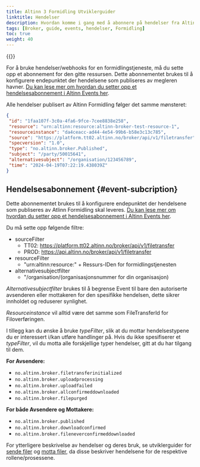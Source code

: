 ```yaml
---
title: Altinn 3 Formidling Utviklerguider
linktitle: Hendelser
description: Hvordan komme i gang med å abonnere på hendelser fra Altinn 3 Formidling, for utviklere
tags: [Broker, guide, events, hendelser, Formidling]
toc: true
weight: 40
---
```


{{<children />}}

For å bruke hendelser/webhooks for en formidlingstjeneste, må du sette opp et abonnement for den gitte ressursen.
Dette abonnementet brukes til å konfigurere endepunktet der hendelsene som publiseres av megleren havner. [Du kan lese mer om hvordan du setter opp et hendelsesabonnement i Altinn Events her](/events/subscribe-to-events/developer-guides/setup-subscription/).

Alle hendelser publisert av Altinn Formidling følger det samme mønsteret:

```json
{
 "id": "1faa107f-3c0a-4fa6-9fce-7cee8838e258",
 "resource": "urn:altinn:resource:altinn-broker-test-resource-1",
 "resourceinstance": "da4ceacc-ad44-4e54-99b6-b58e3c13c785",
 "source": "https://platform.tt02.altinn.no/broker/api/v1/filetransfer",
 "specversion": "1.0",
 "type": "no.altinn.broker.Published",
 "subject": "/party/50015641",
 "alternativesubject": "/organisation/123456789",
 "time": "2024-04-19T07:22:19.438039Z"
}
```

## Hendelsesabonnement {#event-subcription}

Dette abonnementet brukes til å konfigurere endepunktet der hendelsene som publiseres av Atlinn Formidling skal leveres. [Du kan lese mer om hvordan du setter opp et hendelsesabonnement i Altinn Events her](/events/subscribe-to-events/developer-guides/setup-subscription/).

Du må sette opp følgende filtre:

- sourceFilter
  - TT02: <https://platform.tt02.altinn.no/broker/api/v1/filetransfer>
  - PROD: <https://api.altinn.no/broker/api/v1/filetransfer>
- resourceFilter
  - "urn:altinn:resource:" + Ressurs-IDen for formidlingstjenesten
- alternativesubjectfilter
  - "/organisation/(organisasjonsnummer for din organisasjon)

*Alternativesubjectfilter* brukes til å begrense Event til bare den autoriserte avsenderen eller mottakeren for den spesifikke hendelsen, dette sikrer innholdet og reduserer synlighet.

*Resourceinstance* vil alltid være det samme som FileTransferId for Filoverføringen.

I tillegg kan du ønske å bruke *typeFilter*, slik at du mottar hendelsestypene du er interessert i/kan utføre handlinger på.
Hvis du ikke spesifiserer et *typeFilter*, vil du motta alle forskjellige typer hendelser, gitt at du har tilgang til dem.

**For Avsendere:**

- `no.altinn.broker.filetransferinitialized`
- `no.altinn.broker.uploadprocessing`
- `no.altinn.broker.uploadfailed`
- `no.altinn.broker.allconfirmeddownloaded`
- `no.altinn.broker.filepurged`

**For både Avsendere og Mottakere:**

- `no.altinn.broker.published`
- `no.altinn.broker.downloadconfirmed`
- `no.altinn.broker.fileneverconfirmeddownloaded`

For ytterligere beskrivelse av hendelser og deres bruk, se utviklerguider for [sende filer](../send-files/) og [motta filer](../receive-files/), da disse beskriver hendelsene for de respektive rollene/prosessene.
